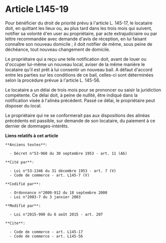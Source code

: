 # Article L145-19

Pour bénéficier du droit de priorité prévu à l'article L. 145-17, le locataire doit, en quittant les lieux ou, au plus tard
dans les trois mois qui suivent, notifier sa volonté d'en user au propriétaire, par acte extrajudiciaire ou par lettre
recommandée avec demande d'avis de réception, en lui faisant connaître son nouveau domicile ; il doit notifier de même, sous
peine de déchéance, tout nouveau changement de domicile. 

Le propriétaire qui a reçu une telle notification doit, avant de louer ou d'occuper lui-même un nouveau local, aviser de la
même manière le locataire qu'il est prêt à lui consentir un nouveau bail. A défaut d'accord entre les parties sur les
conditions de ce bail, celles-ci sont déterminées selon la procédure prévue à l'article L. 145-56.

Le locataire a un délai de trois mois pour se prononcer ou saisir la juridiction compétente. Ce délai doit, à peine de
nullité, être indiqué dans la notification visée à l'alinéa précédent. Passé ce délai, le propriétaire peut disposer du
local. 

Le propriétaire qui ne se conformerait pas aux dispositions des alinéas précédents est passible, sur demande de son
locataire, du paiement à ce dernier de dommages-intérêts.

**Liens relatifs à cet article**

	**Anciens textes**:

	  - Décret n°53-960 du 30 septembre 1953 - art. 11 (Ab)

	**Cité par**:

	  - Loi n°53-1346 du 31 décembre 1953 - art. 7 (V)
	  - Code de commerce - art. L145-7 (V)

	**Codifié par**:

	  - Ordonnance n°2000-912 du 18 septembre 2000
	  - Loi n°2003-7 du 3 janvier 2003

	**Modifié par**:

	  - Loi n°2015-990 du 6 août 2015 - art. 207

	**Cite**:

	  - Code de commerce - art. L145-17
	  - Code de commerce - art. L145-56
